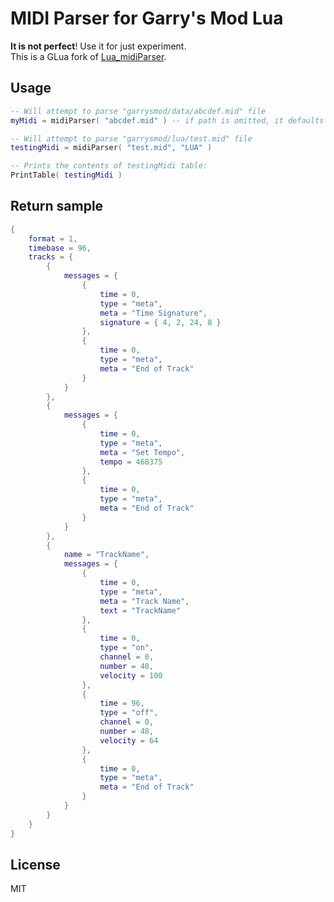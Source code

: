 # MIDI Parser for Garry's Mod Lua

**It is not perfect**! Use it for just experiment.  
This is a GLua fork of [Lua_midiParser](https://github.com/FMS-Cat/Lua_midiParser).

## Usage

```lua
-- Will attempt to parse "garrysmod/data/abcdef.mid" file
myMidi = midiParser( "abcdef.mid" ) -- if path is omitted, it defaults to "DATA"

-- Will attempt to parse "garrysmod/lua/test.mid" file
testingMidi = midiParser( "test.mid", "LUA" )

-- Prints the contents of testingMidi table:
PrintTable( testingMidi )
```

## Return sample

```lua
{
	format = 1,
	timebase = 96,
	tracks = {
		{
			messages = {
				{
					time = 0,
					type = "meta",
					meta = "Time Signature",
					signature = { 4, 2, 24, 8 }
				},
				{
					time = 0,
					type = "meta",
					meta = "End of Track"
				}
			}
		},
		{
			messages = {
				{
					time = 0,
					type = "meta",
					meta = "Set Tempo",
					tempo = 468375
				},
				{
					time = 0,
					type = "meta",
					meta = "End of Track"
				}
			}
		},
		{
			name = "TrackName",
			messages = {
				{
					time = 0,
					type = "meta",
					meta = "Track Name",
					text = "TrackName"
				},
				{
					time = 0,
					type = "on",
					channel = 0,
					number = 48,
					velocity = 100
				},
				{
					time = 96,
					type = "off",
					channel = 0,
					number = 48,
					velocity = 64
				},
				{
					time = 0,
					type = "meta",
					meta = "End of Track"
				}
			}
		}
	}
}
```

## License

MIT
